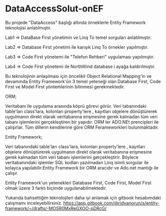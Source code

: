 # DataAccessSolut-onEF
Bu projede "DataAccess" başlığı altında örneklerle Entity Framework teknolojisi anlatılmıştır. 

Lab1 => DataBase First yönetimin ve Linq To temel sorguları anlatılmıştır.

Lab2 => Database First yönetimi ile karışık Linq To örnekler yapılmıştır.

Lab3 => Code First yönetemi ile "Telefon Rehberi" uygulaması yapılmıştır.

Lab4 => Code First yönetemi ile NorthWind database i ayağa kaldırılmıştır.

Bu teknolojinin anlaşılması için öncelikli Object Relational Mapping'in  ve devamında Entity Framework'ün 3 temel yeteneği olan Database First, Code First ve Model First yöntemlerinin bilinmesi gerekmektedir.

ORM;

Veritabanı ile uygulama arasında köprü görevi görür. Veri tabanındaki table'ları class'lara, kolonları property'lere , kayıtları objelere dönüştürerek uygulmanın direkt olarak veritabanına erişmesine gerek kalmadan tüm veri tabanı işlemlerini gerçekleştiren bir yapıdır. ORM ler ADO.NEt prencipleri ile çalışırlar.
Tüm dillerin kendilerine göre ORM Ferameworkleri bulunmaktadır.

Entity Framework;

Veri tabanındaki table'ları class'lara, kolonları property'lere , kayıtları objelere dönüştürerek uygulmanın direkt olarak veritabanına erişmesine gerek kalmadan tüm veri tabanı işlemlerini gerçekleştirir. Böylece veritabanındaki işlemler SQL kodları yazılmadan Linq isimli sorgular ile kolayca yapılabilir.Entity Framework bir ORM aracıdır ve  Ado.net mantığı ile çalışır. 

Entity Framework'un yetenekleri Database First, Code First, Model First olmak üzere 3 farklı biçimde uygulanabilmektedir.

Yukarıda bahsettiğim teknolojileri daha iyi anlamak için gitbook hesabımdaki çalışmamı inceleyebilirsiniz. https://app.gitbook.com/@ridvanorun/s/entity-framework/~/drafts/-MOSR0MxReGXOO-pDRcG/

